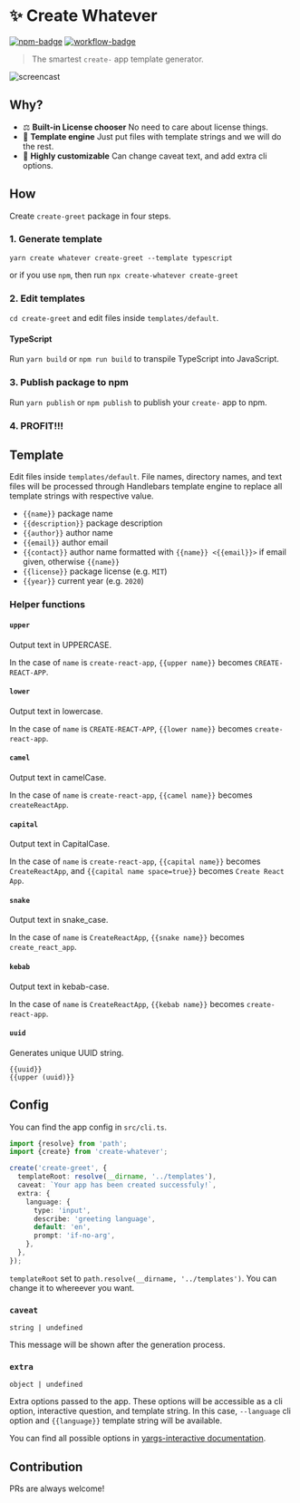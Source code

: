 # ✨ Create Whatever

[![npm-badge]][npm-url] [![workflow-badge]][workflow-url]

[npm-badge]: https://img.shields.io/npm/v/create-whatever.svg
[npm-url]: https://npmjs.org/package/create-whatever
[workflow-badge]: https://github.com/uetchy/create-whatever/workflows/create-whatever/badge.svg
[workflow-url]: https://github.com/uetchy/create-whatever/actions?workflow=create-whatever

> The smartest `create-` app template generator.

![screencast](https://raw.githubusercontent.com/uetchy/create-whatever/master/.github/assets/screencast.gif)

## Why?

- ⚖️ **Built-in License chooser** No need to care about license things.
- 🎩 **Template engine** Just put files with template strings and we will do the rest.
- 💄 **Highly customizable** Can change caveat text, and add extra cli options.

## How

Create `create-greet` package in four steps.

### 1. Generate template

```shell
yarn create whatever create-greet --template typescript
```

or if you use `npm`, then run `npx create-whatever create-greet`

### 2. Edit templates

`cd create-greet` and edit files inside `templates/default`.

#### TypeScript

Run `yarn build` or `npm run build` to transpile TypeScript into JavaScript.

### 3. Publish package to npm

Run `yarn publish` or `npm publish` to publish your `create-` app to npm.

### 4. PROFIT!!!

## Template

Edit files inside `templates/default`. File names, directory names, and text files will be processed through Handlebars template engine to replace all template strings with respective value.

- `{{name}}` package name
- `{{description}}` package description
- `{{author}}` author name
- `{{email}}` author email
- `{{contact}}` author name formatted with `{{name}} <{{email}}>` if email given, otherwise `{{name}}`
- `{{license}}` package license (e.g. `MIT`)
- `{{year}}` current year (e.g. `2020`)

### Helper functions

#### `upper`

Output text in UPPERCASE.

In the case of `name` is `create-react-app`, `{{upper name}}` becomes `CREATE-REACT-APP`.

#### `lower`

Output text in lowercase.

In the case of `name` is `CREATE-REACT-APP`, `{{lower name}}` becomes `create-react-app`.

#### `camel`

Output text in camelCase.

In the case of `name` is `create-react-app`, `{{camel name}}` becomes `createReactApp`.

#### `capital`

Output text in CapitalCase.

In the case of `name` is `create-react-app`, `{{capital name}}` becomes `CreateReactApp`, and `{{capital name space=true}}` becomes `Create React App`.

#### `snake`

Output text in snake_case.

In the case of `name` is `CreateReactApp`, `{{snake name}}` becomes `create_react_app`.

#### `kebab`

Output text in kebab-case.

In the case of `name` is `CreateReactApp`, `{{kebab name}}` becomes `create-react-app`.

#### `uuid`

Generates unique UUID string.

```
{{uuid}}
{{upper (uuid)}}
```

## Config

You can find the app config in `src/cli.ts`.

```ts
import {resolve} from 'path';
import {create} from 'create-whatever';

create('create-greet', {
  templateRoot: resolve(__dirname, '../templates'),
  caveat: `Your app has been created successfuly!`,
  extra: {
    language: {
      type: 'input',
      describe: 'greeting language',
      default: 'en',
      prompt: 'if-no-arg',
    },
  },
});
```

`templateRoot` set to `path.resolve(__dirname, '../templates')`. You can change it to whereever you want.

### `caveat`

`string | undefined`

This message will be shown after the generation process.

### `extra`

`object | undefined`

Extra options passed to the app. These options will be accessible as a cli option, interactive question, and template string. In this case, `--language` cli option and `{{language}}` template string will be available.

You can find all possible options in [yargs-interactive documentation](https://github.com/nanovazquez/yargs-interactive#options).

## Contribution

PRs are always welcome!
